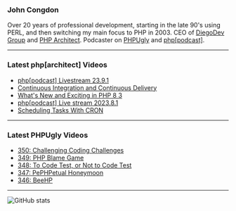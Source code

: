 ### John Congdon

Over 20 years of professional development, starting in the late 90's using PERL, and then switching my main focus to PHP in 2003.
CEO of [DiegoDev Group][ws_diegodev] and [PHP Architect][ws_phparch].
Podcaster on [PHPUgly][ws_phpugly] and [php[podcast]][ws_phparch].

---

### Latest php[architect] Videos
<!-- PHPARCHITECT:START -->
- [php[podcast] Livestream 23.9.1](https://www.youtube.com/watch?v=l8Cg8qQgx5Q)
- [Continuous Integration and Continuous Delivery](https://www.youtube.com/watch?v=yHiyj0LozEQ)
- [What&#39;s New and Exciting in PHP 8 3](https://www.youtube.com/watch?v=RPUoaHERTRQ)
- [php[podcast] Live stream 2023.8.1](https://www.youtube.com/watch?v=MLwwMp94JwU)
- [Scheduling Tasks With CRON](https://www.youtube.com/watch?v=QKT848R3OOE)
<!-- PHPARCHITECT:END -->

---

### Latest PHPUgly Videos
<!-- PHPUGLY:START -->
- [350: Challenging Coding Challenges](https://www.youtube.com/watch?v=0MmGT_Hpg9w)
- [349: PHP Blame Game](https://www.youtube.com/watch?v=slEs8ypVkH0)
- [348: To Code Test, or Not to Code Test](https://www.youtube.com/watch?v=G9M2lUIQpMc)
- [347: PePHPetual Honeymoon](https://www.youtube.com/watch?v=RI5AOSFRHJY)
- [346: BeeHP](https://www.youtube.com/watch?v=gQYyge1Wjgg)
<!-- PHPUGLY:END -->

---

![GitHub stats](https://github-readme-stats.vercel.app/api?username=johncongdon&show_icons=true&hide_border=true&hide=stars&count_private=true)  


[ws_diegodev]: https://www.diegodev.com
[ws_phparch]: https://www.phparch.com
[ws_phpugly]: https://www.phpugly.com
